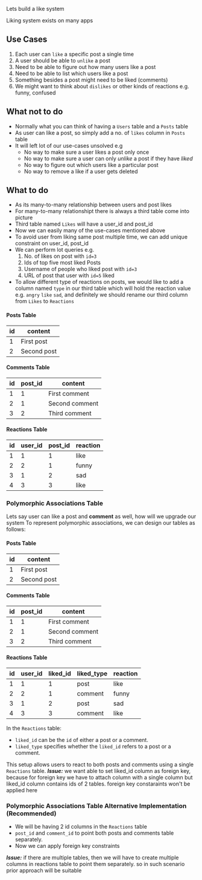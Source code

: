 Lets build a like system

Liking system exists on many apps

## Use Cases

1. Each user can `like` a specific post a single time
2. A user should be able to `unlike` a post
3. Need to be able to figure out how many users like a post
4. Need to be able to list which users like a post
5. Something besides a post might need to be liked (comments)
6. We might want to think about `dislikes` or other kinds of reactions e.g. funny, confused

## What not to do

- Normally what you can think of having a `Users` table and a `Posts` table
- As user can like a post, so simply add a no. of `likes` column in `Posts` table
- It will left lot of our use-cases unsolved e.g
  - No way to make sure a user likes a post only once
  - No way to make sure a user can only _unlike_ a post if they have _liked_
  - No way to figure out which users like a particular post
  - No way to remove a like if a user gets deleted

## What to do

- As its many-to-many relationship between users and post likes
- For many-to-many relationshipt there is always a third table come into picture
- Third table named `Likes` will have a user_id and post_id
- Now we can easily many of the use-cases mentioned above
- To avoid user from liking same post multiple time, we can add unique constraint on user_id, post_id
- We can perform lot queries e.g.
  1. No. of likes on post with `id=3`
  2. Ids of top five most liked Posts
  3. Username of people who liked post with `id=3`
  4. URL of post that user with `id=5` liked
- To allow different type of reactions on posts, we would like to add a column named `type` in our third table which will hold the reaction value e.g. `angry` `like` `sad`, and definitely we should rename our third column from `Likes` to `Reactions`

#### Posts Table

| id  | content     |
| --- | ----------- |
| 1   | First post  |
| 2   | Second post |

#### Comments Table

| id  | post_id | content        |
| --- | ------- | -------------- |
| 1   | 1       | First comment  |
| 2   | 1       | Second comment |
| 3   | 2       | Third comment  |

#### Reactions Table

| id  | user_id | post_id | reaction |
| --- | ------- | ------- | -------- |
| 1   | 1       | 1       | like     |
| 2   | 2       | 1       | funny    |
| 3   | 1       | 2       | sad      |
| 4   | 3       | 3       | like     |

### Polymorphic Associations Table

Lets say user can like a post and **comment** as well, how will we upgrade our system
To represent polymorphic associations, we can design our tables as follows:

#### Posts Table

| id  | content     |
| --- | ----------- |
| 1   | First post  |
| 2   | Second post |

#### Comments Table

| id  | post_id | content        |
| --- | ------- | -------------- |
| 1   | 1       | First comment  |
| 2   | 1       | Second comment |
| 3   | 2       | Third comment  |

#### Reactions Table

| id  | user_id | liked_id | liked_type | reaction |
| --- | ------- | -------- | ---------- | -------- |
| 1   | 1       | 1        | post       | like     |
| 2   | 2       | 1        | comment    | funny    |
| 3   | 1       | 2        | post       | sad      |
| 4   | 3       | 3        | comment    | like     |

In the `Reactions` table:

- `liked_id` can be the `id` of either a post or a comment.
- `liked_type` specifies whether the `liked_id` refers to a post or a comment.

This setup allows users to react to both posts and comments using a single `Reactions` table.
**_Issue:_** we want able to set liked_id column as foreign key, because for foreign key we have to attach column with a single column but liked_id column contains ids of 2 tables. foreign key constaraints won't be applied here

### Polymorphic Associations Table Alternative Implementation (Recommended)

- We will be having 2 id columns in the `Reactions` table
- `post_id` and `comment_id` to point both posts and comments table separately.
- Now we can apply foreign key constraints

**_Issue:_** if there are multiple tables, then we will have to create multiple columns in reactions table to point them separately. so in such scenario prior approach will be suitable
